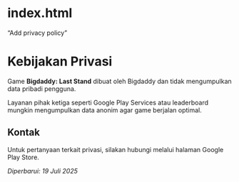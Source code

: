 # index.html
“Add privacy policy”
<!DOCTYPE html>
<html lang="id">
<head>
  <meta charset="UTF-8" />
  <meta name="viewport" content="width=device-width, initial-scale=1" />
  <title>Kebijakan Privasi - Bigdaddy: Last Stand</title>
</head>
<body>
  <h1>Kebijakan Privasi</h1>
  <p>Game <strong>Bigdaddy: Last Stand</strong> dibuat oleh Bigdaddy dan tidak mengumpulkan data pribadi pengguna.</p>
  <p>Layanan pihak ketiga seperti Google Play Services atau leaderboard mungkin mengumpulkan data anonim agar game berjalan optimal.</p>
  <h2>Kontak</h2>
  <p>Untuk pertanyaan terkait privasi, silakan hubungi melalui halaman Google Play Store.</p>
  <p><em>Diperbarui: 19 Juli 2025</em></p>
</body>
</html>
